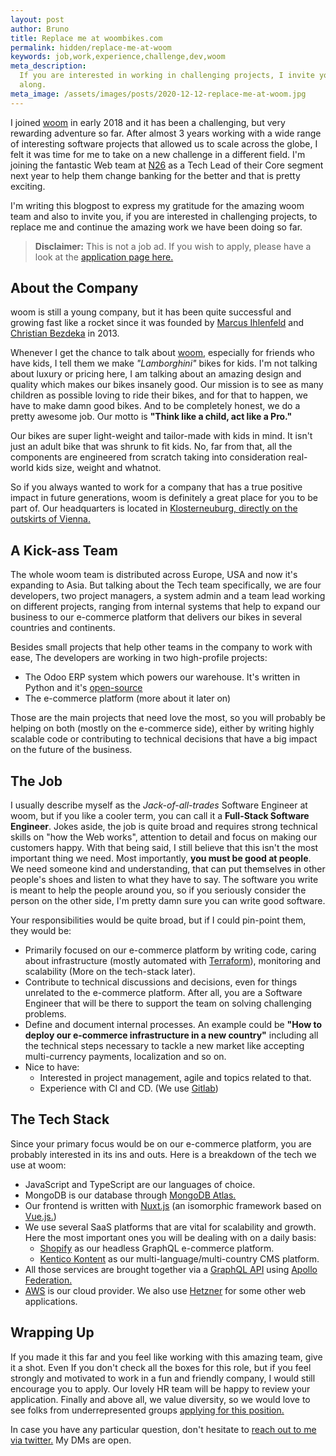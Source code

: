 ```yaml
---
layout: post
author: Bruno
title: Replace me at woombikes.com
permalink: hidden/replace-me-at-woom
keywords: job,work,experience,challenge,dev,woom
meta_description:
  If you are interested in working in challenging projects, I invite you to read
  along.
meta_image: /assets/images/posts/2020-12-12-replace-me-at-woom.jpg
---
```


I joined [woom](https://woombikes.com/we-are-woom) in early 2018 and it has been
a challenging, but very rewarding adventure so far. After almost 3 years working
with a wide range of interesting software projects that allowed us to scale
across the globe, I felt it was time for me to take on a new challenge in a
different field. I'm joining the fantastic Web team at
[N26](https://n26.com/en-at) as a Tech Lead of their Core segment next year to
help them change banking for the better and that is pretty exciting.

I'm writing this blogpost to express my gratitude for the amazing woom team and
also to invite you, if you are interested in challenging projects, to replace me
and continue the amazing work we have been doing so far.

> **Disclaimer:** This is not a job ad. If you wish to apply, please have a look
> at the [application page here.](https://woom-gmbh.jobbase.io/)

## About the Company

woom is still a young company, but it has been quite successful and growing fast
like a rocket since it was founded by
[Marcus Ihlenfeld](https://www.linkedin.com/in/marcus-ihlenfeld-a13b433/) and
[Christian Bezdeka](https://www.linkedin.com/in/bezdeka/) in 2013.

Whenever I get the chance to talk about
[woom](https://woombikes.com/we-are-woom), especially for friends who have kids,
I tell them we make _"Lamborghini"_ bikes for kids. I'm not talking about luxury
or pricing here, I am talking about an amazing design and quality which makes
our bikes insanely good. Our mission is to see as many children as possible
loving to ride their bikes, and for that to happen, we have to make damn good
bikes. And to be completely honest, we do a pretty awesome job. Our motto is
**"Think like a child, act like a Pro."**

Our bikes are super light-weight and tailor-made with kids in mind. It isn't
just an adult bike that was shrunk to fit kids. No, far from that, all the
components are engineered from scratch taking into consideration real-world kids
size, weight and whatnot.

So if you always wanted to work for a company that has a true positive impact in
future generations, woom is definitely a great place for you to be part of. Our
headquarters is located in
[Klosterneuburg, directly on the outskirts of Vienna.](https://www.google.com/maps/place/woom+GmbH/@48.2724804,16.3549515,12.68z/data=!4m8!1m2!2m1!1swoom!3m4!1s0x476d0f409d127629:0x83a3bdb8980c31c2!8m2!3d48.2910947!4d16.343956)

## A Kick-ass Team

The whole woom team is distributed across Europe, USA and now it's expanding to
Asia. But talking about the Tech team specifically, we are four developers, two
project managers, a system admin and a team lead working on different projects,
ranging from internal systems that help to expand our business to our e-commerce
platform that delivers our bikes in several countries and continents.

Besides small projects that help other teams in the company to work with ease,
The developers are working in two high-profile projects:

- The Odoo ERP system which powers our warehouse. It's written in Python and
  it's [open-source](https://github.com/odoo/odoo)
- The e-commerce platform (more about it later on)

Those are the main projects that need love the most, so you will probably be
helping on both (mostly on the e-commerce side), either by writing highly
scalable code or contributing to technical decisions that have a big impact on
the future of the business.

## The Job

I usually describe myself as the _Jack-of-all-trades_ Software Engineer at woom,
but if you like a cooler term, you can call it a **Full-Stack Software
Engineer**. Jokes aside, the job is quite broad and requires strong technical
skills on "how the Web works", attention to detail and focus on making our
customers happy. With that being said, I still believe that this isn't the most
important thing we need. Most importantly, **you must be good at people**. We
need someone kind and understanding, that can put themselves in other people's
shoes and listen to what they have to say. The software you write is meant to
help the people around you, so if you seriously consider the person on the other
side, I'm pretty damn sure you can write good software.

Your responsibilities would be quite broad, but if I could pin-point them, they
would be:

- Primarily focused on our e-commerce platform by writing code, caring about
  infrastructure (mostly automated with [Terraform](https://www.terraform.io/)),
  monitoring and scalability (More on the tech-stack later).
- Contribute to technical discussions and decisions, even for things unrelated
  to the e-commerce platform. After all, you are a Software Engineer that will
  be there to support the team on solving challenging problems.
- Define and document internal processes. An example could be **"How to deploy
  our e-commerce infrastructure in a new country"** including all the technical
  steps necessary to tackle a new market like accepting multi-currency payments,
  localization and so on.
- Nice to have:
  - Interested in project management, agile and topics related to that.
  - Experience with CI and CD. (We use [Gitlab](https://gitlab.com))

## The Tech Stack

Since your primary focus would be on our e-commerce platform, you are probably
interested in its ins and outs. Here is a breakdown of the tech we use at woom:

- JavaScript and TypeScript are our languages of choice.
- MongoDB is our database through
  [MongoDB Atlas.](https://www.mongodb.com/cloud/atlas)
- Our frontend is written with [Nuxt.js](https://nuxtjs.org/) (an isomorphic
  framework based on [Vue.js.](https://vuejs.org/))
- We use several SaaS platforms that are vital for scalability and growth. Here
  the most important ones you will be dealing with on a daily basis:
  - [Shopify](https://www.shopify.com/) as our headless GraphQL e-commerce
    platform.
  - [Kentico Kontent](https://kontent.ai/) as our multi-language/multi-country
    CMS platform.
- All those services are brought together via a
  [GraphQL API](https://graphql.org/) using
  [Apollo Federation.](https://www.apollographql.com/docs/federation/)
- [AWS](https://aws.amazon.com/) is our cloud provider. We also use
  [Hetzner](https://www.hetzner.com/?country=en) for some other web
  applications.

## Wrapping Up

If you made it this far and you feel like working with this amazing team, give
it a shot. Even If you don't check all the boxes for this role, but if you feel
strongly and motivated to work in a fun and friendly company, I would still
encourage you to apply. Our lovely HR team will be happy to review your
application. Finally and above all, we value diversity, so we would love to see
folks from underrepresented groups
[applying for this position.](https://woom-gmbh.jobbase.io/)

In case you have any particular question, don't hesitate to
[reach out to me via twitter.](https://twitter.com/bpaulino0) My DMs are open.
